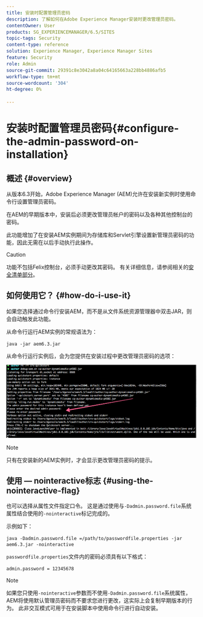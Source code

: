 ```yaml
---
title: 安装时配置管理员密码
description: 了解如何在Adobe Experience Manager安装时更改管理员密码。
contentOwner: User
products: SG_EXPERIENCEMANAGER/6.5/SITES
topic-tags: Security
content-type: reference
solution: Experience Manager, Experience Manager Sites
feature: Security
role: Admin
source-git-commit: 29391c8e3042a8a04c64165663a228bb4886afb5
workflow-type: tm+mt
source-wordcount: '304'
ht-degree: 0%

---
```


# 安装时配置管理员密码{#configure-the-admin-password-on-installation}

## 概述 {#overview}

从版本6.3开始，Adobe Experience Manager (AEM)允许在安装新实例时使用命令行设置管理员密码。

在AEM的早期版本中，安装后必须更改管理员帐户的密码以及各种其他控制台的密码。

此功能增加了在安装AEM实例期间为存储库和Servlet引擎设置新管理员密码的功能，因此无需在以后手动执行此操作。

>[!CAUTION]
>
>功能不包括Felix控制台，必须手动更改其密码。 有关详细信息，请参阅相关的[安全清单部分](/help/sites-administering/security-checklist.md#change-default-passwords-for-the-aem-and-osgi-console-admin-accounts)。

## 如何使用它？ {#how-do-i-use-it}

如果您选择通过命令行安装AEM，而不是从文件系统资源管理器中双击JAR，则会自动触发此功能。

从命令行运行AEM实例的常规语法为：

```shell
java -jar aem6.3.jar
```

从命令行运行实例后，会为您提供在安装过程中更改管理员密码的选项：

![chlimage_1-116](assets/chlimage_1-116a.png)

>[!NOTE]
>
>只有在安装新的AEM实例时，才会显示更改管理员密码的提示。

## 使用 — nointeractive标志 {#using-the-nointeractive-flag}

也可以选择从属性文件指定口令。 这是通过使用与`-Dadmin.password.file`系统属性结合使用的`-nointeractive`标记完成的。

示例如下：

```shell
java -Dadmin.password.file =/path/to/passwordfile.properties -jar aem6.3.jar -nointeractive
```

`passwordfile.properties`文件内的密码必须具有以下格式：

```xml
admin.password = 12345678
```

>[!NOTE]
>
>如果您只使用`-nointeractive`参数而不使用`-Dadmin.password.file`系统属性，AEM将使用默认管理员密码而不要求您进行更改，这实际上会复制早期版本的行为。 此非交互模式可用于在安装脚本中使用命令行进行自动安装。
